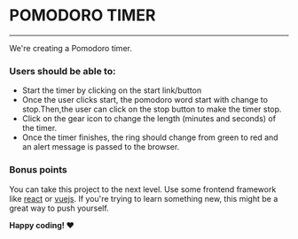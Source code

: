 # POMODORO TIMER
***

We're creating a Pomodoro timer.

### Users should be able to: 
- Start the timer by clicking on the start link/button
- Once the user clicks start, the pomodoro word start with change to stop.Then,the user can click on the stop button to make the timer stop.
- Click on the gear icon to change the length (minutes and seconds) of the timer.
- Once the timer finishes, the ring should change from green to red and an alert message is passed to the browser.


### Bonus points

You can take this project to the next level. Use some frontend framework  like [react](https://reactjs.org) or [vuejs](https://vuejs.org/).
If you're trying to learn something new, this might be a great way to
push yourself.


__Happy coding! :heart:__
